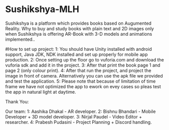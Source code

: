 # Sushikshya-MLH
Sushikshya is a platform which provides books based on Augumented Reality. Why to buy and study books with plain text and 2D images only when Sushikshya is offering AR-Book with 3-D models and animations implemented..

#How to set up project:
1: You should have Unity installed with android support, Java JDK, NDK installed and set up properly for mobile app production.
2: Once setting up the floor go to vuforia.com and download the vuforia sdk and add it in the project.
3: After that print the book page 1 and page 2 (only colour print).
4: After that run the project, and project the image in front of camera. Alternatively you can use the apk file we provided and test the application.
5: Please note that because of limitation of time frame we have not optimized the app to ework on evey cases so pleas test the app in natural light at daytime.

Thank You:

Our team:
1: Aashika Dhakal - AR developer.
2: Bishnu Bhandari - Mobile Developer + 3D model developer.
3: Nirjal Paudel - Video Editor + researcher.
4: Prabesh Pudasini - Project Planning + Discord handling.

